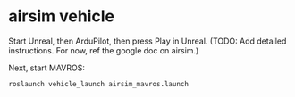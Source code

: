 # airsim vehicle

Start Unreal, then ArduPilot, then press Play in Unreal. (TODO: Add detailed instructions. For now, ref the google doc on airsim.)

Next, start MAVROS:

`roslaunch vehicle_launch airsim_mavros.launch`